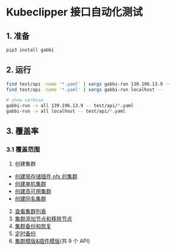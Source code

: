 # Kubeclipper 接口自动化测试

## 1. 准备

```bash
pip3 install gabbi
```

## 2. 运行

```bash
find test/api -name '*.yaml' | xargs gabbi-run 139.196.13.9 --
find test/api -name '*.yaml' | xargs gabbi-run localhost --

# show verbose
gabbi-run -v all 139.196.13.9 -- test/api/*.yaml
gabbi-run -v all localhost -- test/api/*.yaml
```

## 3. 覆盖率

### 3.1 覆盖范围

1.  创建集群

-   [创建带存储插件 nfs 的集群](./add_remove_node/nfs_cluster.yaml)
-   [创建单机集群](./add_remove_node/one_two_nodes_cluster.yaml)
-   [创建高可用集群](./create_high_availability_cluster.yaml)
-   [创建同名集群](./add_remove_node/one_two_nodes_cluster.yaml)

2.  [查看集群列表](./add_remove_node/nfs_cluster.yaml)
3.  [集群添加节点和移除节点](./add_remove_node/)
4.  [集群备份和恢复](./backup_recovery_cluster.yaml)
5.  [定时备份](./backup_recovery_cluster.yaml)
6.  [集群模版&插件模版](./template)(共 9 个 API)
